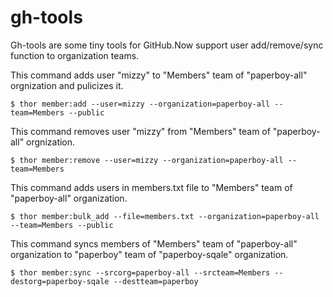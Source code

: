# gh-tools

Gh-tools are some tiny tools for GitHub.Now support user add/remove/sync function to organization teams.

This command adds user "mizzy" to "Members" team of "paperboy-all" orgnization and pulicizes it.

```
$ thor member:add --user=mizzy --organization=paperboy-all --team=Members --public
```

This command removes user "mizzy" from "Members" team of "paperboy-all" orgnization.

```
$ thor member:remove --user=mizzy --organization=paperboy-all --team=Members
```

This command adds users in members.txt file to "Members" team of "paperboy-all" organization.

```
$ thor member:bulk_add --file=members.txt --organization=paperboy-all --team=Members --public
```

This command syncs members of "Members" team of "paperboy-all" organization to "paperboy" team of "paperboy-sqale" organization.

```
$ thor member:sync --srcorg=paperboy-all --srcteam=Members --destorg=paperboy-sqale --destteam=paperboy
```
